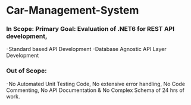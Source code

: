 # Car-Management-System
### In Scope: Primary Goal: Evaluation of .NET6 for REST API development,
-Standard based API Development
-Database Agnostic API Layer Development

### Out of Scope:
-No Automated Unit Testing Code, No extensive error handling, No Code Commenting, No API Documentation & No Complex Schema of 24 hrs of work.


